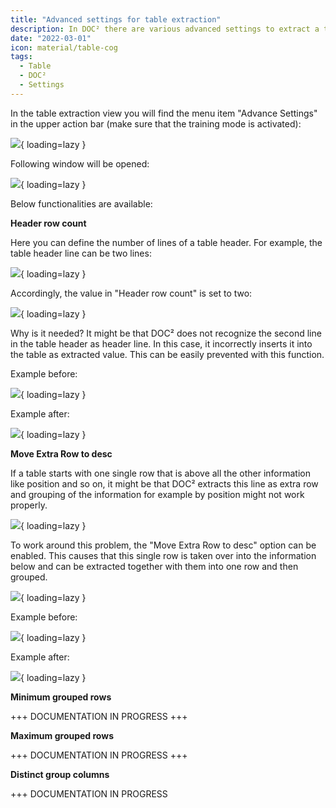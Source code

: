 ```yaml
---
title: "Advanced settings for table extraction"
description: In DOC² there are various advanced settings to extract a table. On this page you will find a few examples of different table characteristics. 
date: "2022-03-01"
icon: material/table-cog
tags:
  - Table
  - DOC²
  - Settings
---
```


In the table extraction view you will find the menu item "Advance Settings" in the upper action bar (make sure that the training mode is activated):

![](/_images/doc2/image-12.png){ loading=lazy }

Following window will be opened:

![](/_images/doc2/image-13.png){ loading=lazy }

Below functionalities are available:

**Header row count**

Here you can define the number of lines of a table header. For example, the table header line can be two lines:

![](/_images/doc2/image-14.png){ loading=lazy }

Accordingly, the value in "Header row count" is set to two:

![](/_images/doc2/image-15.png){ loading=lazy }

Why is it needed? It might be that DOC² does not recognize the second line in the table header as header line. In this case, it incorrectly inserts it into the table as extracted value. This can be easily prevented with this function.

Example before:

![](/_images/doc2/image-19.png){ loading=lazy }

Example after:

![](/_images/doc2/image-20.png){ loading=lazy }

**Move Extra Row to desc**

If a table starts with one single row that is above all the other information like position and so on, it might be that DOC² extracts this line as extra row and grouping of the information for example by position might not work properly.

![](/_images/doc2/image-16.png){ loading=lazy }

To work around this problem, the "Move Extra Row to desc" option can be enabled. This causes that this single row is taken over into the information below and can be extracted together with them into one row and then grouped.

![](/_images/doc2/image-18.png){ loading=lazy }

Example before:

![](/_images/doc2/image-21-1024x144.png){ loading=lazy }

Example after:

![](/_images/doc2/image-22-1024x132.png){ loading=lazy }

**Minimum grouped rows**

+++ DOCUMENTATION IN PROGRESS +++

**Maximum grouped rows**

+++ DOCUMENTATION IN PROGRESS +++

**Distinct group columns**

+++ DOCUMENTATION IN PROGRESS
